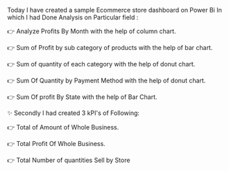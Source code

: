 Today I have created a sample Ecommerce store dashboard on Power Bi In which I had Done Analysis on Particular field :

👉 Analyze Profits By Month with the help of column chart.

👉 Sum of Profit by sub category of products with the help of bar chart.

👉 Sum of quantity of each category with the help of donut chart.

👉 Sum Of Quantity by Payment Method with the help of donut chart.

👉 Sum Of profit By State with the help of Bar Chart.

✨ Secondly I had created 3 kPI's of Following:

👉 Total of Amount of Whole Business.

👉 Total Profit Of Whole Business.

👉 Total Number of quantities Sell by Store
